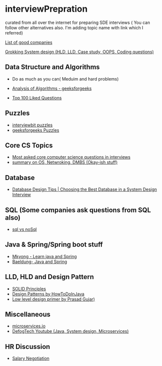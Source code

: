 
# interviewPrepration

curated from all over the internet for preparing SDE interviews ( You can follow other alternatives also. I'm adding topic name with link which I referred)


[List of good companies](https://github.com/shubhvash/moreThanFAANGM)

[Grokking System design (HLD, LLD, Case study, OOPS, Coding questions)](https://akshay-iyangar.github.io/system-design/)
## Data Structure and Algorithms

- Do as much as you can( Meduim and hard problems)
- [Analysis of Algorithms - geeksforgeeks](https://www.geeksforgeeks.org/fundamentals-of-algorithms/#AnalysisofAlgorithms)

- [Top 100 Liked Questions](https://leetcode.com/problem-list/top-100-liked-questions/)


## Puzzles
- [interviewbit puzzles](https://www.interviewbit.com/puzzles/)
- [geeksforgeeks Puzzles](https://www.geeksforgeeks.org/puzzles/)

## Core CS Topics
- [Most asked core computer science questions in interviews](https://www.geeksforgeeks.org/most-asked-computer-science-subjects-interview-questions-in-amazon-microsoft-flipkart/)
- [summary on OS, Netwroking, DMBS (Okay-ish stuff)](https://github.com/workattech/core-cs-os-networks-dbms)


## Database

- [Database Design Tips | Choosing the Best Database in a System Design Interview](https://www.youtube.com/watch?v=cODCpXtPHbQ&ab_channel=codeKarle)

## SQL (Some companies ask questions from SQL also)
- [sql vs noSql](https://www.interviewbit.com/blog/sql-vs-nosql/)

## Java & Spring/Spring boot stuff 
- [Mkyong - Learn java and Spring](https://mkyong.com/)
- [Baeldung- Java and Spring](https://www.baeldung.com/)
 
## LLD, HLD and Design Pattern 
- [SOLID Principles](https://www.youtube.com/watch?v=gumM1H4qLUM)
- [Design Patterns by HowToDoInJava](https://howtodoinjava.com/gang-of-four-java-design-patterns/)
- [Low level design primer by Prasad Gujar)](https://github.com/prasadgujar/low-level-design-primer)

## Miscellaneous 
- [microservices.io](https://microservices.io/patterns/microservices.html)
- [DefogTech Youtube (Java, System design, Microservices)](https://www.youtube.com/c/DefogTech/featured)

## HR Discussion
- [Salary Negotiation ](https://github.com/sourabhsihag16/interviewPrepration/blob/main/salary_negotiation_101.md)

